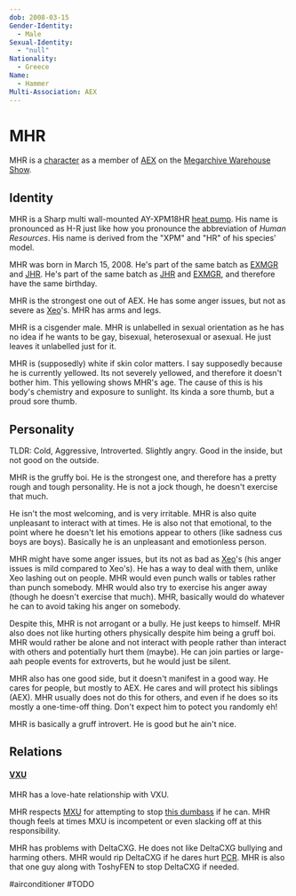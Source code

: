 ```yaml
---
dob: 2008-03-15
Gender-Identity:
  - Male
Sexual-Identity:
  - "null"
Nationality:
  - Greece
Name:
  - Hammer
Multi-Association: AEX
---
```

# MHR

MHR is a [character](../../../Characters.md) as a member of [AEX](AEX.md) on the [Megarchive Warehouse Show](../../../../Megarchive%20Warehouse%20Show/Megarchive%20Warehouse%20Show.md).
## Identity

MHR is a Sharp multi wall-mounted AY-XPM18HR [heat pump](../../../Species/Air%20Conditioners.md). His name is pronounced as H-R just like how you pronounce the abbreviation of *Human Resources*. His name is derived from the "XPM" and "HR" of his species' model.

MHR was born in March 15, 2008. He's part of the same batch as [EXMGR](EXMGR.md) and [JHR](JHR.md). He's part of the same batch as [JHR](JHR.md) and [EXMGR](EXMGR.md), and therefore have the same birthday.

MHR is the strongest one out of AEX. He has some anger issues, but not as severe as [Xeo](../Xeo.md)'s.
MHR has arms and legs.

MHR is a cisgender male. MHR is unlabelled in sexual orientation as he has no idea if he wants to be gay, bisexual, heterosexual or asexual. He just leaves it unlabelled just for it.

MHR is (supposedly) white if skin color matters. I say supposedly because he is currently yellowed. Its not severely yellowed, and therefore it doesn't bother him. This yellowing shows MHR's age. The cause of this is his body's chemistry and exposure to sunlight. Its kinda a sore thumb, but a proud sore thumb.

## Personality

TLDR: Cold, Aggressive, Introverted. Slightly angry. Good in the inside, but not good on the outside.

MHR is the gruffy boi. He is the strongest one, and therefore has a pretty rough and tough personality. He is not a jock though, he doesn't exercise that much.

He isn't the most welcoming, and is very irritable. MHR is also quite unpleasant to interact with at times. He is also not that emotional, to the point where he doesn't let his emotions appear to others (like sadness cus boys are boys). Basically he is an unpleasant and emotionless person.

MHR might have some anger issues, but its not as bad as [Xeo](../Xeo.md)'s (his anger issues is mild compared to Xeo's). He has a way to deal with them, unlike Xeo lashing out on people. MHR would even punch walls or tables rather than punch somebody. MHR would also try to exercise his anger away (though he doesn't exercise that much). MHR, basically would do whatever he can to avoid taking his anger on somebody.

Despite this, MHR is not arrogant or a bully. He just keeps to himself. MHR also does not like hurting others physically despite him being a gruff boi. MHR would rather be alone and not interact with people rather than interact with others and potentially hurt them (maybe). He can join parties or large-aah people events for extroverts, but he would just be silent.

MHR also has one good side, but it doesn't manifest in a good way. He cares for people, but mostly to AEX. He cares and will protect his siblings (AEX). MHR usually does not do this for others, and even if he does so its mostly a one-time-off thing. Don't expect him to potect you randomly eh!

MHR is basically a gruff introvert. He is good but he ain't nice.

## Relations

#### [VXU](../VXU/VXU.md)
MHR has a love-hate relationship with VXU.

MHR respects [MXU](../VXU/VXU.md#MXU) for attempting to stop [this dumbass](../VXU/VXU.md#DeltaCXG) if he can. MHR though feels at times MXU is incompetent or even slacking off at this responsibility.

MHR has problems with DeltaCXG. He does not like DeltaCXG bullying and harming others. MHR would rip DeltaCXG if he dares hurt [PCR](#PCR). MHR is also that one guy along with ToshyFEN to stop DeltaCXG if needed.

#airconditioner #TODO 